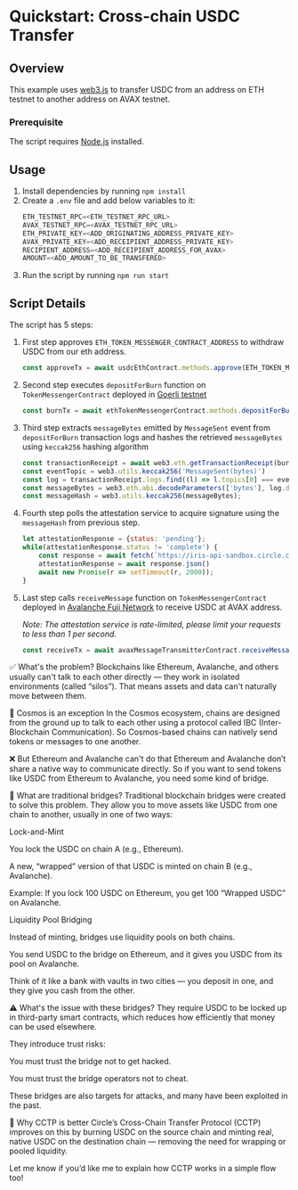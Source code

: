 
# Quickstart: Cross-chain USDC Transfer

## Overview

This example uses [web3.js](https://web3js.readthedocs.io/en/v1.8.1/getting-started.html) to transfer USDC from an address on ETH testnet to another address on AVAX testnet.

### Prerequisite
The script requires [Node.js](https://nodejs.org/en/download/) installed.

## Usage
1. Install dependencies by running `npm install`
2. Create a `.env` file and add below variables to it:
    ```js
    ETH_TESTNET_RPC=<ETH_TESTNET_RPC_URL>
    AVAX_TESTNET_RPC=<AVAX_TESTNET_RPC_URL>
    ETH_PRIVATE_KEY=<ADD_ORIGINATING_ADDRESS_PRIVATE_KEY>
    AVAX_PRIVATE_KEY=<ADD_RECEIPIENT_ADDRESS_PRIVATE_KEY>
    RECIPIENT_ADDRESS=<ADD_RECEIPIENT_ADDRESS_FOR_AVAX>
    AMOUNT=<ADD_AMOUNT_TO_BE_TRANSFERED>
    ```
3. Run the script by running `npm run start`

## Script Details
The script has 5 steps:
1. First step approves `ETH_TOKEN_MESSENGER_CONTRACT_ADDRESS` to withdraw USDC from our eth address.
    ```js
    const approveTx = await usdcEthContract.methods.approve(ETH_TOKEN_MESSENGER_CONTRACT_ADDRESS, amount).send({gas: approveTxGas})
    ```

2. Second step executes `depositForBurn` function on `TokenMessengerContract` deployed in [Goerli testnet](https://goerli.etherscan.io/address/0xd0c3da58f55358142b8d3e06c1c30c5c6114efe8)
    ```js
    const burnTx = await ethTokenMessengerContract.methods.depositForBurn(amount, AVAX_DESTINATION_DOMAIN, destinationAddressInBytes32, USDC_ETH_CONTRACT_ADDRESS).send();
    ``` 

3. Third step extracts `messageBytes` emitted by `MessageSent` event from `depositForBurn` transaction logs and hashes the retrieved `messageBytes` using `keccak256` hashing algorithm
    ```js
    const transactionReceipt = await web3.eth.getTransactionReceipt(burnTx.transactionHash);
    const eventTopic = web3.utils.keccak256('MessageSent(bytes)')
    const log = transactionReceipt.logs.find((l) => l.topics[0] === eventTopic)
    const messageBytes = web3.eth.abi.decodeParameters(['bytes'], log.data)[0]
    const messageHash = web3.utils.keccak256(messageBytes);
    ```

4. Fourth step polls the attestation service to acquire signature using the `messageHash` from previous step.
    ```js
    let attestationResponse = {status: 'pending'};
    while(attestationResponse.status != 'complete') {
        const response = await fetch(`https://iris-api-sandbox.circle.com/attestations/${messageHash}`);
        attestationResponse = await response.json()
        await new Promise(r => setTimeout(r, 2000));
    }
    ```

5. Last step calls `receiveMessage` function on `TokenMessengerContract` deployed in [Avalanche Fuji Network](https://testnet.snowtrace.io/address/0xa9fb1b3009dcb79e2fe346c16a604b8fa8ae0a79) to receive USDC at AVAX address.

    *Note: The attestation service is rate-limited, please limit your requests to less than 1 per second.*
    ```js
    const receiveTx = await avaxMessageTransmitterContract.receiveMessage(receivingMessageBytes, signature);


    ```

✅ What's the problem?
Blockchains like Ethereum, Avalanche, and others usually can't talk to each other directly — they work in isolated environments (called “silos”). That means assets and data can't naturally move between them.

🤝 Cosmos is an exception
In the Cosmos ecosystem, chains are designed from the ground up to talk to each other using a protocol called IBC (Inter-Blockchain Communication). So Cosmos-based chains can natively send tokens or messages to one another.

❌ But Ethereum and Avalanche can't do that
Ethereum and Avalanche don’t share a native way to communicate directly. So if you want to send tokens like USDC from Ethereum to Avalanche, you need some kind of bridge.

🌉 What are traditional bridges?
Traditional blockchain bridges were created to solve this problem. They allow you to move assets like USDC from one chain to another, usually in one of two ways:

Lock-and-Mint

You lock the USDC on chain A (e.g., Ethereum).

A new, “wrapped” version of that USDC is minted on chain B (e.g., Avalanche).

Example: If you lock 100 USDC on Ethereum, you get 100 “Wrapped USDC” on Avalanche.

Liquidity Pool Bridging

Instead of minting, bridges use liquidity pools on both chains.

You send USDC to the bridge on Ethereum, and it gives you USDC from its pool on Avalanche.

Think of it like a bank with vaults in two cities — you deposit in one, and they give you cash from the other.

⚠️ What's the issue with these bridges?
They require USDC to be locked up in third-party smart contracts, which reduces how efficiently that money can be used elsewhere.

They introduce trust risks:

You must trust the bridge not to get hacked.

You must trust the bridge operators not to cheat.

These bridges are also targets for attacks, and many have been exploited in the past.

🎯 Why CCTP is better
Circle’s Cross-Chain Transfer Protocol (CCTP) improves on this by burning USDC on the source chain and minting real, native USDC on the destination chain — removing the need for wrapping or pooled liquidity.

Let me know if you’d like me to explain how CCTP works in a simple flow too!
